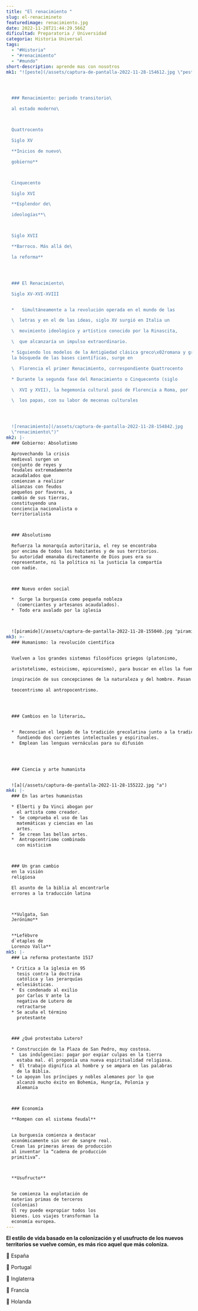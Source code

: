```yaml
---
title: "El renacimiento "
slug: el-renacimineto
featuredimage: renacimiento.jpg
date: 2022-11-28T21:44:29.566Z
dificultad: Preparatoria / Universidad
categoria: Historia Universal
tags:
  - "#Historia"
  - "#renacimiento"
  - "#mundo"
short-description: aprende mas con nosotros
mk1: "![peste](/assets/captura-de-pantalla-2022-11-28-154612.jpg \"peste\")




  ### Renacimiento: periodo transitorio\ 

  al estado moderno\ 



  Quattrocento

  Siglo XV

  **Inicios de nuevo\ 

  gobierno**



  Cinquecento

  Siglo XVI

  **Esplendor de\ 

  ideologías**\ 



  Siglo XVII

  **Barroco. Más allá de\ 

  la reforma**




  ### El Renacimiento\ 

  Siglo XV-XVI-XVIII


  *   Simultáneamente a la revolución operada en el mundo de las

  \  letras y en el de las ideas, siglo XV surgió en Italia un

  \  movimiento ideológico y artístico conocido por la Rinascita,

  \  que alcanzaría un impulso extraordinario.

  * Siguiendo los modelos de la Antigüedad clásica greco\x02romana y gracias a
  la búsqueda de las bases científicas, surge en

  \  Florencia el primer Renacimiento, correspondiente Quattrocento

  * Durante la segunda fase del Renacimiento o Cinquecento (siglo

  \  XVI y XVII), la hegemonía cultural pasó de Florencia a Roma, por

  \  los papas, con su labor de mecenas culturales




  ![renacimiento](/assets/captura-de-pantalla-2022-11-28-154842.jpg
  \"renacimiento\")"
mk2: |-
  ### Gobierno: Absolutismo

  Aprovechando la crisis 
  medieval surgen un 
  conjunto de reyes y 
  feudales extremadamente 
  acaudalados que 
  comienzan a realizar 
  alianzas con feudos 
  pequeños por favores, a 
  cambio de sus tierras, 
  constituyendo una 
  conciencia nacionalista o 
  territorialista



  ### Absolutismo

  Refuerza la monarquía autoritaria, el rey se encontraba
  por encima de todos los habitantes y de sus territorios.
  Su autoridad emanaba directamente de Dios pues era su
  representante, ni la política ni la justicia la compartía
  con nadie.



  ### Nuevo orden social

  *  Surge la burguesía como pequeña nobleza 
    (comerciantes y artesanos acaudalados).
  *  Todo era avalado por la iglesia



  ![piramide](/assets/captura-de-pantalla-2022-11-28-155040.jpg "piramide")
mk3: >-
  ### Humanismo: la revolución científica


  Vuelven a los grandes sistemas filosóficos griegos (platonismo,

  aristotelismo, estoicismo, epicureísmo), para buscar en ellos la fuente de

  inspiración de sus concepciones de la naturaleza y del hombre. Pasan del

  teocentrismo al antropocentrismo.




  ### Cambios en lo literario…


  *  Reconocían el legado de la tradición grecolatina junto a la tradición cristiana,
    fundiendo dos corrientes intelectuales y espirituales.
  *  Emplean las lenguas vernáculas para su difusión




  ### Ciencia y arte humanista


  ![a](/assets/captura-de-pantalla-2022-11-28-155222.jpg "a")
mk4: |-
  ### En las artes humanistas

  * Elberti y Da Vinci abogan por 
    el artista como creador. 
  *  Se comprueba el uso de las 
    matemáticas y ciencias en las 
    artes.
  *  Se crean las bellas artes.
  *  Antropcentrismo combinado 
    con misticism



  ### Un gran cambio 
  en la visión 
  religiosa

  El asunto de la biblia al encontrarle 
  errores a la traducción latina



  **Vulgata, San 
  Jerónimo**


  **Lefèbvre
  d`etaples de 
  Lorenzo Valla**
mk5: |-
  ### La reforma protestante 1517

  * Critica a la iglesia en 95 
    tesis contra la doctrina 
    católica y las jerarquías 
    eclesiásticas.
  *  Es condenado al exilio 
    por Carlos V ante la 
    negativa de Lutero de 
    retractarse
  * Se acuña el término 
    protestante



  ### ¿Qué protestaba Lutero?

  * Construcción de la Plaza de San Pedro, muy costosa.
  *  Las indulgencias: pagar por expiar culpas en la tierra 
    estaba mal. él proponía una nueva espiritualidad religiosa.
  *  El trabajo dignifica al hombre y se ampara en las palabras
    de la Biblia.
  * Lo apoyan los príncipes y nobles alemanes por lo que
    alcanzó mucho éxito en Bohemia, Hungría, Polonia y
    Alemania



  ### Economía

  **Rompen con el sistema feudal**


  La burguesía comienza a destacar 
  económicamente sin ser de sangre real.
  Crean las primeras áreas de producción 
  al inventar la “cadena de producción 
  primitiva”.



  **Usufructo**


  Se comienza la explotación de 
  materias primas de terceros 
  (colonias)
  El rey puede expropiar todos los 
  bienes. Los viajes transforman la 
  economía europea.
---
```

**El estilo de vida basado en la 
colonización y el usufructo de los 
nuevos territorios se vuelve 
común, es más rico aquel que más 
coloniza.**


 España


 Portugal


 Inglaterra


 Francia


 Holanda